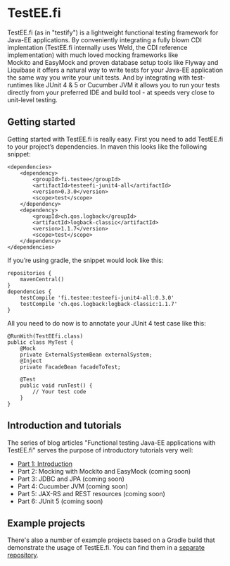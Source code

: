 # TestEE.fi
TestEE.fi (as in "testify") is a lightweight functional testing framework for Java-EE applications. By conveniently integrating a fully blown CDI implentation (TestEE.fi internally uses Weld, the CDI reference implementation) with much loved mocking frameworks like Mockito and EasyMock and proven database setup tools like Flyway and Liquibase it offers a natural way to write tests for your Java-EE application the same way you write your unit tests. And by integrating with test-runtimes like JUnit 4 & 5 or Cucumber JVM it allows you to run your tests directly from your preferred IDE and build tool - at speeds very close to unit-level testing.

## Getting started

Getting started with TestEE.fi is really easy. First you need to add TestEE.fi to your project’s dependencies. In maven this looks like the following snippet:
```
<dependencies>
    <dependency>
        <groupId>fi.testee</groupId>
        <artifactId>testeefi-junit4-all</artifactId>
        <version>0.3.0</version>
        <scope>test</scope>
    </dependency>
    <dependency>
        <groupId>ch.qos.logback</groupId>
        <artifactId>logback-classic</artifactId>
        <version>1.1.7</version>
        <scope>test</scope>
    </dependency>
</dependencies>
```
If you’re using gradle, the snippet would look like this:

```
repositories {
    mavenCentral()
}
dependencies {
	testCompile 'fi.testee:testeefi-junit4-all:0.3.0'
	testCompile 'ch.qos.logback:logback-classic:1.1.7'
}
```

All you need to do now is to annotate your JUnit 4 test case like this:

```
@RunWith(TestEEfi.class)
public class MyTest {
	@Mock
	private ExternalSystemBean externalSystem;
	@Inject
	private FacadeBean facadeToTest;
	
	@Test
	public void runTest() {
		// Your test code
	}
}
```

## Introduction and tutorials
The series of blog articles "Functional testing Java-EE applications with TestEE.fi" serves the purpose of introductory tutorials
very well:
* [Part 1: Introduction](https://blog.it-stockinger.de/2017/07/28/functional-testing-java-ee-applications-with-testeefi-part-1-introduction/)
* Part 2: Mocking with Mockito and EasyMock (coming soon)
* Part 3: JDBC and JPA (coming soon)
* Part 4: Cucumber JVM (coming soon)
* Part 5: JAX-RS and REST resources (coming soon)
* Part 6: JUnit 5 (coming soon)

## Example projects
There's also a number of example projects based on a Gradle build that
demonstrate the usage of TestEE.fi. You can find them in a [separate repository](https://github.com/dajudge/testee.fi-examples). 